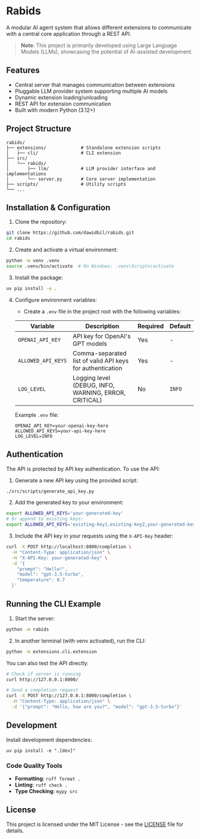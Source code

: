 # Rabids

A modular AI agent system that allows different extensions to communicate with a central core application through a REST API.

> **Note**: This project is primarily developed using Large Language Models (LLMs), showcasing the potential of AI-assisted development.

## Features

- Central server that manages communication between extensions
- Pluggable LLM provider system supporting multiple AI models
- Dynamic extension loading/unloading
- REST API for extension communication
- Built with modern Python (3.12+)

## Project Structure

    rabids/
    ├── extensions/             # Standalone extension scripts
    │   ├── cli/                # CLI extension
    ├── src/
    │   └── rabids/
    │       ├── llm/            # LLM provider interface and implementations
    │       └── server.py       # Core server implementation
    ├── scripts/                # Utility scripts
    └── ...


## Installation & Configuration

1. Clone the repository:

```bash
git clone https://github.com/dawidbil/rabids.git
cd rabids
```

2. Create and activate a virtual environment:

```bash
python -m venv .venv
source .venv/bin/activate  # On Windows: .venv\Scripts\activate
```

3. Install the package:

```bash
uv pip install -e .
```

4. Configure environment variables:
   - Create a `.env` file in the project root with the following variables:

   | Variable | Description | Required | Default |
   |----------|-------------|----------|---------|
   | `OPENAI_API_KEY` | API key for OpenAI's GPT models | Yes | - |
   | `ALLOWED_API_KEYS` | Comma-separated list of valid API keys for authentication | Yes | - |
   | `LOG_LEVEL` | Logging level (DEBUG, INFO, WARNING, ERROR, CRITICAL) | No | `INFO` |

   Example `.env` file:
   ```
   OPENAI_API_KEY=your-openai-key-here
   ALLOWED_API_KEYS=your-api-key-here
   LOG_LEVEL=INFO
   ```

## Authentication

The API is protected by API key authentication. To use the API:

1. Generate a new API key using the provided script:

```bash
./src/scripts/generate_api_key.py
```

2. Add the generated key to your environment:

```bash
export ALLOWED_API_KEYS='your-generated-key'
# Or append to existing keys:
export ALLOWED_API_KEYS='existing-key1,existing-key2,your-generated-key'
```

3. Include the API key in your requests using the `X-API-Key` header:

```bash
curl -X POST http://localhost:8000/completion \
  -H "Content-Type: application/json" \
  -H "X-API-Key: your-generated-key" \
  -d '{
    "prompt": "Hello!",
    "model": "gpt-3.5-turbo",
    "temperature": 0.7
  }'
```

## Running the CLI Example

1. Start the server:
```bash
python -m rabids
```

2. In another terminal (with venv activated), run the CLI:
```bash
python -m extensions.cli.extension
```

You can also test the API directly:
```bash
# Check if server is running
curl http://127.0.0.1:8000/

# Send a completion request
curl -X POST http://127.0.0.1:8000/completion \
  -H "Content-Type: application/json" \
  -d '{"prompt": "Hello, how are you?", "model": "gpt-3.5-turbo"}'
```

## Development

Install development dependencies:

    uv pip install -e ".[dev]"

### Code Quality Tools

- **Formatting**: `ruff format .`
- **Linting**: `ruff check .`
- **Type Checking**: `mypy src`

## License

This project is licensed under the MIT License - see the [LICENSE](LICENSE) file for details.
